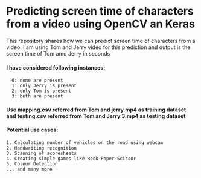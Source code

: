 # Predicting screen time of characters from a video using OpenCV an Keras
This repository shares how we can predict screen time of characters from a video.
I am using Tom and Jerry video for this prediction and output is the screen time of Tom amd Jerry in seconds
#### I have considered following instances:
```
  0: none are present
  1: only Jerry is present
  2: only Tom is present
  3: both are present
```
#### Use mapping.csv referred from Tom and jerry.mp4 as training dataset and testing.csv referred from Tom and Jerry 3.mp4 as testing dataset
#### Potential use cases:
```
1. Calculating number of vehicles on the road using webcam
2. Handwriting recognition
3. Scanning of scoresheets
4. Creating simple games like Rock-Paper-Scissor
5. Colour Detection
... and many more
